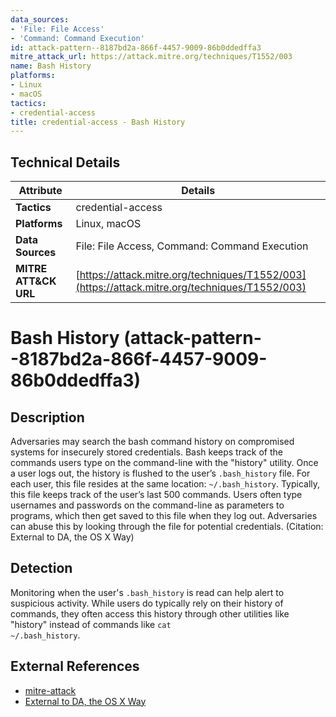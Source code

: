 ```yaml
---
data_sources:
- 'File: File Access'
- 'Command: Command Execution'
id: attack-pattern--8187bd2a-866f-4457-9009-86b0ddedffa3
mitre_attack_url: https://attack.mitre.org/techniques/T1552/003
name: Bash History
platforms:
- Linux
- macOS
tactics:
- credential-access
title: credential-access - Bash History
---
```


## Technical Details

| Attribute | Details |
|-----------|----------|
| **Tactics** | credential-access |
| **Platforms** | Linux, macOS |
| **Data Sources** | File: File Access, Command: Command Execution |
| **MITRE ATT&CK URL** | [https://attack.mitre.org/techniques/T1552/003](https://attack.mitre.org/techniques/T1552/003) |

# Bash History (attack-pattern--8187bd2a-866f-4457-9009-86b0ddedffa3)

## Description
Adversaries may search the bash command history on compromised systems for insecurely stored credentials. Bash keeps track of the commands users type on the command-line with the "history" utility. Once a user logs out, the history is flushed to the user’s <code>.bash_history</code> file. For each user, this file resides at the same location: <code>~/.bash_history</code>. Typically, this file keeps track of the user’s last 500 commands. Users often type usernames and passwords on the command-line as parameters to programs, which then get saved to this file when they log out. Adversaries can abuse this by looking through the file for potential credentials. (Citation: External to DA, the OS X Way)

## Detection
Monitoring when the user's <code>.bash_history</code> is read can help alert to suspicious activity. While users do typically rely on their history of commands, they often access this history through other utilities like "history" instead of commands like <code>cat ~/.bash_history</code>.

## External References
- [mitre-attack](https://attack.mitre.org/techniques/T1552/003)
- [External to DA, the OS X Way](https://www.slideshare.net/slideshow/external-to-da-the-os-x-way/62021418)
